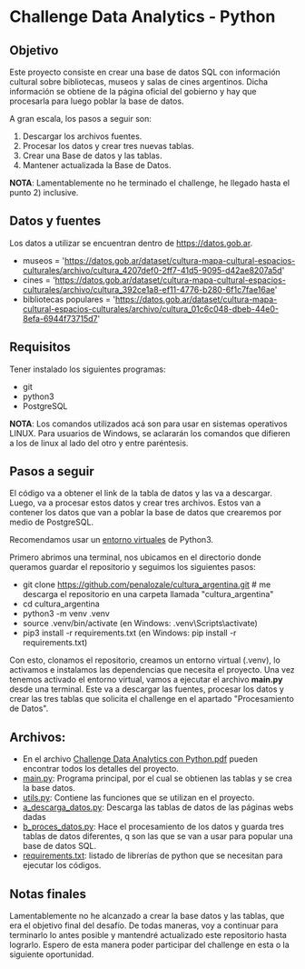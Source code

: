 # Challenge Data Analytics - Python

## Objetivo
Este proyecto consiste en crear una base de datos SQL con información cultural sobre bibliotecas, museos y salas de cines argentinos. Dicha información se obtiene de la página oficial del gobierno y hay que procesarla para luego poblar la base de datos. 

A gran escala, los pasos a seguir son:
 1) Descargar los archivos fuentes.
 2) Procesar los datos y crear tres nuevas tablas.
 3) Crear una Base de datos y las tablas.
 4) Mantener actualizada la Base de Datos.

**NOTA**: Lamentablemente no he terminado el challenge, he llegado hasta el punto 2) inclusive.

## Datos y fuentes
Los datos a utilizar se encuentran dentro de https://datos.gob.ar. 
 - museos = 'https://datos.gob.ar/dataset/cultura-mapa-cultural-espacios-culturales/archivo/cultura_4207def0-2ff7-41d5-9095-d42ae8207a5d'
 - cines = 'https://datos.gob.ar/dataset/cultura-mapa-cultural-espacios-culturales/archivo/cultura_392ce1a8-ef11-4776-b280-6f1c7fae16ae'
 - bibliotecas populares = 'https://datos.gob.ar/dataset/cultura-mapa-cultural-espacios-culturales/archivo/cultura_01c6c048-dbeb-44e0-8efa-6944f73715d7'

## Requisitos
Tener instalado los siguientes programas:
 - git
 - python3
 - PostgreSQL

**NOTA**: Los comandos utilizados acá son para usar en sistemas operativos LINUX. Para usuarios de Windows, se aclararán los comandos que difieren a los de linux al lado del otro y entre paréntesis.

## Pasos a seguir
El código va a obtener el link de la tabla de datos y las va a descargar. Luego, va a procesar estos datos y crear tres archivos. Estos van a contener los datos que van a poblar la base de datos que crearemos por medio de PostgreSQL. 

Recomendamos usar un [entorno virtuales](https://docs.python.org/es/3/tutorial/venv.html) de Python3.

Primero abrimos una terminal, nos ubicamos en el directorio donde queramos guardar el repositorio y seguimos los siguientes pasos:
 - git clone https://github.com/penalozale/cultura_argentina.git   # me descarga el repositorio en una carpeta llamada "cultura_argentina"
 - cd cultura_argentina
 - python3 -m venv .venv
 - source .venv/bin/activate (en Windows: .venv\Scripts\activate)
 - pip3 install -r requirements.txt (en Windows: pip install -r requirements.txt)

Con esto, clonamos el repositorio, creamos un entorno virtual (.venv), lo activamos e instalamos las dependencias que necesita el proyecto.
Una vez tenemos activado el entorno virtual, vamos a ejecutar el archivo **main.py** desde una terminal.
Este va a descargar las fuentes, procesar los datos y crear las tres tablas que solicita el challenge en el apartado "Procesamiento de Datos".

## Archivos:
- En el archivo [Challenge Data Analytics con Python.pdf](Challenge%20Data%20Analytics%20con%20Python.pdf) pueden encontrar todos los detalles del proyecto.
- [main.py](main.py): Programa principal, por el cual se obtienen las tablas y se crea la base datos.
- [utils.py](utils.py): Contiene las funciones que se utilizan en el proyecto.
- [a_descarga_datos.py](a_descarga_datos.py): Descarga las tablas de datos de las páginas webs dadas
- [b_proces_datos.py](b_proces_datos.py): Hace el procesamiento de los datos y guarda tres tablas de datos diferentes, q son las que se van a usar para popular una base de datos SQL.
- [requirements.txt](requirements.txt): listado de librerías de python que se necesitan para ejecutar los códigos.
                         
## Notas finales
Lamentablemente no he alcanzado a crear la base datos y las tablas, que era el objetivo final del desafío. 
De todas maneras, voy a continuar para terminarlo lo antes posible y mantendré actualizado este repositorio hasta lograrlo.
Espero de esta manera poder participar del challenge en esta o la siguiente oportunidad. 
